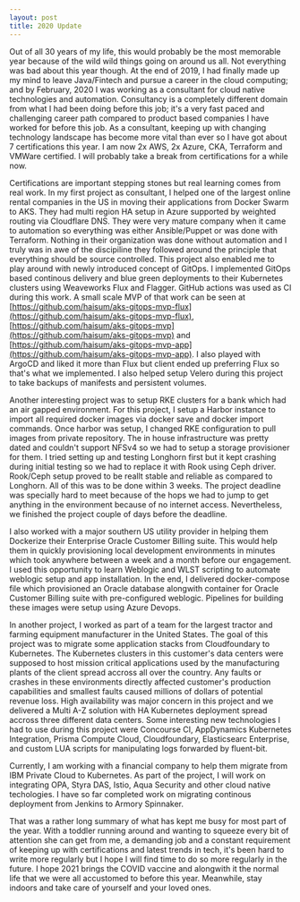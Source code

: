 ```yaml
---
layout: post
title: 2020 Update
---
```


Out of all 30 years of my life, this would probably be the most memorable year because of the wild wild things going on around us all. Not everything was bad about this year though. At the end of 2019, I had finally made up my mind to leave Java/Fintech and pursue a career in the cloud computing; and by February, 2020 I was working as a consultant for cloud native technologies and automation. Consultancy is a completely different domain from what I had been doing before this job; it's a very fast paced and challenging career path compared to product based companies I have worked for before this job. As a consultant, keeping up with changing technology landscape has become more vital than ever so I have got about 7 certifications this year. I am now 2x AWS, 2x Azure, CKA, Terraform and VMWare certified. I will probably take a break from certifications for a while now.

Certifications are important stepping stones but real learning comes from real work. In my first project as consultant, I helped one of the largest online rental companies in the US in moving their applications from Docker Swarm to AKS. They had multi region HA setup in Azure supported by weighted routing via Cloudflare DNS. They were very mature company when it came to automation so everything was either Ansible/Puppet or was done with Terraform. Nothing in their organization was done without automation and I truly was in awe of the discipiline they followed around the principle that everything should be source controlled. This project also enabled me to play around with newly introduced concept of GitOps. I implemented GitOps based continous delivery and blue green deployments to their Kubernetes clusters using Weaveworks Flux and Flagger. GitHub actions was used as CI during this work. A small scale MVP of that work can be seen at [https://github.com/haisum/aks-gitops-mvp-flux](https://github.com/haisum/aks-gitops-mvp-flux), [https://github.com/haisum/aks-gitops-mvp](https://github.com/haisum/aks-gitops-mvp) and [https://github.com/haisum/aks-gitops-mvp-app](https://github.com/haisum/aks-gitops-mvp-app). I also played with ArgoCD and liked it more than Flux but client ended up preferring Flux so that's what we implemented. I also helped setup Velero during this project to take backups of manifests and persistent volumes.

Another interesting project was to setup RKE clusters for a bank which had an air gapped environment. For this project, I setup a Harbor instance to import all required docker images via docker save and docker import commands. Once harbor was setup, I changed RKE configuration to pull images from private repository. The in house infrastructure was pretty dated and couldn't support NFSv4 so we had to setup a storage provisioner for them. I tried setting up and testing Longhorn first but it kept crashing during initial testing so we had to replace it with Rook using Ceph driver. Rook/Ceph setup proved to be reallt stable and reliable as compared to Longhorn. All of this was  to be done within 3 weeks. The project deadline was specially hard to meet because of the hops we had to jump to get anything in the environment because of no internet access. Nevertheless, we finished the project couple of days before the deadline.

I also worked with a major southern US utility provider in helping them Dockerize their Enterprise Oracle Customer Billing suite. This would help them in quickly provisioning local development environments in minutes which took anywhere between a week and a month before our engagement. I used this opportunity to learn Weblogic and WLST scripting to automate weblogic setup and app installation. In the end, I delivered docker-compose file which provisioned an Oracle database alongwith container for Oracle Customer Billing suite with pre-configured weblogic. Pipelines for building these images were setup using Azure Devops.

In another project, I worked as part of a team for the largest tractor and farming equipment manufacturer in the United States. The goal of this project was to migrate some application stacks from Cloudfoundary to Kubernetes. The Kubernetes clusters in this customer's data centers were supposed to host mission critical applications used by the manufacturing plants of the client spread accross all over the country. Any faults or crashes in these environments directly affected customer's production capabilities and smallest faults caused millions of dollars of potential revenue loss. High availability was major concern in this project and we delivered a Multi A-Z solution with HA Kubernetes deployment spread accross three different data centers. Some interesting new technologies I had to use during this project were Concourse CI, AppDynamics Kubernetes Integration, Prisma Compute Cloud, Cloudfoundary, Elasticsearc Enterprise, and custom LUA scripts for manipulating logs forwarded by fluent-bit.

Currently, I am working with a financial company to help them migrate from IBM Private Cloud to Kubernetes. As part of the project, I will work on integrating OPA, Styra DAS, Istio, Aqua Security and other cloud native techologies. I have so far completed work on migrating continous deployment from Jenkins to Armory Spinnaker.

That was a rather long summary of what has kept me busy for most part of the year. With a toddler running around and wanting to squeeze every bit of attention she can get from me, a demanding job and a constant requirement of keeping up with certifications and latest trends in tech, it's been hard to write more regularly but I hope I will find time to do so more regularly in the future. I hope 2021 brings the COVID vaccine and alongwith it the normal life that we were all accustomed to before this year. Meanwhile, stay indoors and take care of yourself and your loved ones.